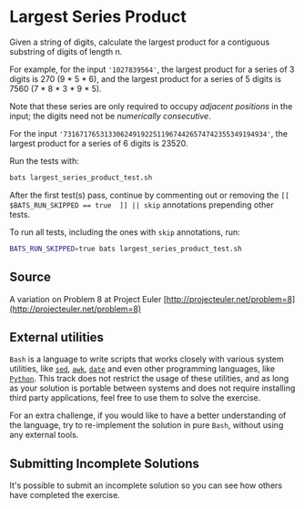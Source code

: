 # Largest Series Product

Given a string of digits, calculate the largest product for a contiguous
substring of digits of length n.

For example, for the input `'1027839564'`, the largest product for a
series of 3 digits is 270 (9 * 5 * 6), and the largest product for a
series of 5 digits is 7560 (7 * 8 * 3 * 9 * 5).

Note that these series are only required to occupy *adjacent positions*
in the input; the digits need not be *numerically consecutive*.

For the input `'73167176531330624919225119674426574742355349194934'`,
the largest product for a series of 6 digits is 23520.

Run the tests with:

```bash
bats largest_series_product_test.sh
```

After the first test(s) pass, continue by commenting out or removing the `[[ $BATS_RUN_SKIPPED == true  ]] || skip` annotations prepending other tests.

To run all tests, including the ones with `skip` annotations, run:

```bash
BATS_RUN_SKIPPED=true bats largest_series_product_test.sh
```

## Source

A variation on Problem 8 at Project Euler [http://projecteuler.net/problem=8](http://projecteuler.net/problem=8)


## External utilities
`Bash` is a language to write scripts that works closely with various system utilities,
like [`sed`](https://www.gnu.org/software/sed/), [`awk`](https://www.gnu.org/software/gawk/), [`date`](https://www.gnu.org/software/coreutils/manual/html_node/date-invocation.html) and even other programming languages, like [`Python`](https://www.python.org/).
This track does not restrict the usage of these utilities, and as long as your solution is portable
between systems and does not require installing third party applications, feel free to use them to solve the exercise.

For an extra challenge, if you would like to have a better understanding of the language,
try to re-implement the solution in pure `Bash`, without using any external tools.

## Submitting Incomplete Solutions
It's possible to submit an incomplete solution so you can see how others have completed the exercise.
